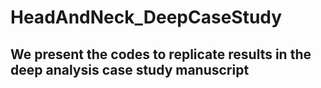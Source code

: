 # HeadAndNeck_DeepCaseStudy
## We present the codes to replicate results in the deep analysis case study manuscript 

